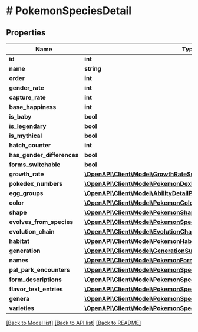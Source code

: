 # # PokemonSpeciesDetail

## Properties

Name | Type | Description | Notes
------------ | ------------- | ------------- | -------------
**id** | **int** |  | [readonly]
**name** | **string** |  |
**order** | **int** |  | [optional]
**gender_rate** | **int** |  | [optional]
**capture_rate** | **int** |  | [optional]
**base_happiness** | **int** |  | [optional]
**is_baby** | **bool** |  | [optional]
**is_legendary** | **bool** |  | [optional]
**is_mythical** | **bool** |  | [optional]
**hatch_counter** | **int** |  | [optional]
**has_gender_differences** | **bool** |  | [optional]
**forms_switchable** | **bool** |  | [optional]
**growth_rate** | [**\OpenAPI\Client\Model\GrowthRateSummary**](GrowthRateSummary.md) |  |
**pokedex_numbers** | [**\OpenAPI\Client\Model\PokemonDexEntry[]**](PokemonDexEntry.md) |  |
**egg_groups** | [**\OpenAPI\Client\Model\AbilityDetailPokemonInnerPokemon[]**](AbilityDetailPokemonInnerPokemon.md) |  |
**color** | [**\OpenAPI\Client\Model\PokemonColorSummary**](PokemonColorSummary.md) |  |
**shape** | [**\OpenAPI\Client\Model\PokemonShapeSummary**](PokemonShapeSummary.md) |  |
**evolves_from_species** | [**\OpenAPI\Client\Model\PokemonSpeciesSummary**](PokemonSpeciesSummary.md) |  |
**evolution_chain** | [**\OpenAPI\Client\Model\EvolutionChainSummary**](EvolutionChainSummary.md) |  |
**habitat** | [**\OpenAPI\Client\Model\PokemonHabitatSummary**](PokemonHabitatSummary.md) |  |
**generation** | [**\OpenAPI\Client\Model\GenerationSummary**](GenerationSummary.md) |  |
**names** | [**\OpenAPI\Client\Model\PokemonFormDetailFormNamesInner[]**](PokemonFormDetailFormNamesInner.md) |  |
**pal_park_encounters** | [**\OpenAPI\Client\Model\PokemonSpeciesDetailPalParkEncountersInner[]**](PokemonSpeciesDetailPalParkEncountersInner.md) |  |
**form_descriptions** | [**\OpenAPI\Client\Model\PokemonSpeciesDescription[]**](PokemonSpeciesDescription.md) |  |
**flavor_text_entries** | [**\OpenAPI\Client\Model\PokemonSpeciesFlavorText[]**](PokemonSpeciesFlavorText.md) |  |
**genera** | [**\OpenAPI\Client\Model\PokemonSpeciesDetailGeneraInner[]**](PokemonSpeciesDetailGeneraInner.md) |  |
**varieties** | [**\OpenAPI\Client\Model\PokemonSpeciesDetailVarietiesInner[]**](PokemonSpeciesDetailVarietiesInner.md) |  |

[[Back to Model list]](../../README.md#models) [[Back to API list]](../../README.md#endpoints) [[Back to README]](../../README.md)
